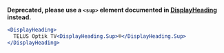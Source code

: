 **Deprecated, please use a `<sup>` element documented in [DisplayHeading](#displayheading) instead.**

```jsx
<DisplayHeading>
  TELUS Optik TV<DisplayHeading.Sup>®</DisplayHeading.Sup>
</DisplayHeading>
```
